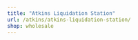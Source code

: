 ```yaml
---
title: "Atkins Liquidation Station"
url: /atkins/atkins-liquidation-station/
shop: wholesale
---
```

